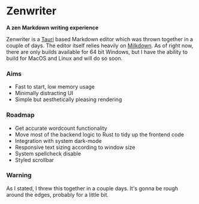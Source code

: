 # Zenwriter&#x20;

**A zen Markdown writing experience**



Zenwriter is a [Tauri](https://tauri.app) based Markdown editor which was thrown together in a couple of days. The editor itself relies heavily on [Milkdown](https://milkdown.dev/). As of right now, there are only builds available for 64 bit Windows, but I have the ability to build for MacOS and Linux and will do so soon.



### Aims

*   Fast to start, low memory usage
*   Minimally distracting UI
*   Simple but aesthetically pleasing rendering

### Roadmap

*   Get accurate wordcount functionality
*   Move most of the backend logic to Rust to tidy up the frontend code
*   Integration with system dark-mode
*   Responsive text sizing according to window size
*   System spellcheck disable
*   Styled scrollbar



### Warning

As I stated, I threw this together in a couple days. It's gonna be rough around the edges, probably for a little bit.&#x20;
